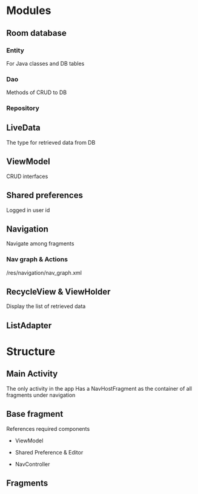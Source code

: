 # Modules

## Room database

### Entity

For Java classes and DB tables

### Dao

Methods of CRUD to DB

### Repository

## LiveData

The type for retrieved data from DB

## ViewModel

CRUD interfaces

## Shared preferences

Logged in user id

## Navigation

Navigate among fragments

### Nav graph & Actions
/res/navigation/nav_graph.xml

## RecycleView & ViewHolder

Display the list of retrieved data

## ListAdapter 




# Structure

## Main Activity

The only activity in the app
Has a NavHostFragment as the container of all fragments under navigation

## Base fragment

References required components

* ViewModel

* Shared Preference & Editor

* NavController

## Fragments 



